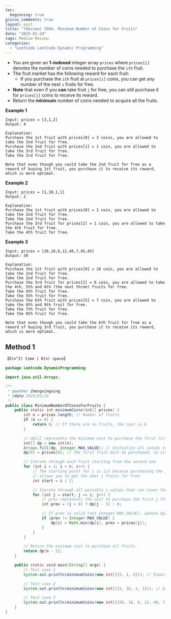 ```yaml
---
toc:
  beginning: true
giscus_comments: true
layout: post
title: "(Review) 2944. Minimum Number of Coins for Fruits"
date: "2025-01-24"
tags: Medium Review
categories:
  - "LeetCode LeetCode Dynamic Programming"
---
```



- You are given an **1-indexed** integer array `prices` where `prices[i]` denotes the number of coins needed to purchase the `ith` fruit.
- The fruit market has the following reward for each fruit:
  - If you purchase the `ith` fruit at `prices[i]` coins, you can get any number of the next `i` fruits for free.
- **Note** that even if you **can** take fruit `j` for free, you can still purchase it for `prices[j]` coins to receive its reward.
- Return the **minimum** number of coins needed to acquire all the fruits.

**Example 1**

```
Input: prices = [3,1,2]
Output: 4

Explanation:
Purchase the 1st fruit with prices[0] = 3 coins, you are allowed to take the 2nd fruit for free.
Purchase the 2nd fruit with prices[1] = 1 coin, you are allowed to take the 3rd fruit for free.
Take the 3rd fruit for free.

Note that even though you could take the 2nd fruit for free as a reward of buying 1st fruit, you purchase it to receive its reward, which is more optimal.
```

**Example 2**

```
Input: prices = [1,10,1,1]
Output: 2

Explanation:
Purchase the 1st fruit with prices[0] = 1 coin, you are allowed to take the 2nd fruit for free.
Take the 2nd fruit for free.
Purchase the 3rd fruit for prices[2] = 1 coin, you are allowed to take the 4th fruit for free.
Take the 4th fruit for free.
```

**Example 3**

```
Input: prices = [26,18,6,12,49,7,45,45]
Output: 39

Explanation:
Purchase the 1st fruit with prices[0] = 26 coin, you are allowed to take the 2nd fruit for free.
Take the 2nd fruit for free.
Purchase the 3rd fruit for prices[2] = 6 coin, you are allowed to take the 4th, 5th and 6th (the next three) fruits for free.
Take the 4th fruit for free.
Take the 5th fruit for free.
Purchase the 6th fruit with prices[5] = 7 coin, you are allowed to take the 8th and 9th fruit for free.
Take the 7th fruit for free.
Take the 8th fruit for free.

Note that even though you could take the 6th fruit for free as a reward of buying 3rd fruit, you purchase it to receive its reward, which is more optimal.
```

## Method 1

```tex
【O(n^2) time | O(n) space】
```

```java
package Leetcode.DynamicProgramming;

import java.util.Arrays;

/**
 * @author zhengxingxing
 * @date 2025/01/24
 */
public class MinimumNumberOfCoinsForFruits {
    public static int minimumCoins(int[] prices) {
        int n = prices.length; // Number of fruits
        if (n == 0) {
            return 0; // If there are no fruits, the cost is 0
        }

        // dp[i] represents the minimum cost to purchase the first (i+1) fruits
        int[] dp = new int[n];
        Arrays.fill(dp, Integer.MAX_VALUE); // Initialize all values to a large number
        dp[0] = prices[0]; // The first fruit must be purchased, so its cost is prices[0]

        // Iterate through each fruit starting from the second one
        for (int i = 1; i < n; i++) {
            // The starting point for j is i/2 because purchasing the j-th fruit
            // allows you to get the next j fruits for free
            int start = i / 2;

            // Iterate through all possible j values that can cover the i-th fruit
            for (int j = start; j <= i; j++) {
                // prev represents the cost to purchase the first j fruits
                int prev = (j > 0) ? dp[j - 1] : 0;

                // If prev is valid (not Integer.MAX_VALUE), update dp[i]
                if (prev != Integer.MAX_VALUE) {
                    dp[i] = Math.min(dp[i], prev + prices[j]);
                }
            }
        }

        // Return the minimum cost to purchase all fruits
        return dp[n - 1];
    }

    public static void main(String[] args) {
        // Test case 1
        System.out.println(minimumCoins(new int[]{3, 1, 2})); // Expected output: 4

        // Test case 2
        System.out.println(minimumCoins(new int[]{1, 10, 1, 1})); // Expected output: 2

        // Test case 3
        System.out.println(minimumCoins(new int[]{26, 18, 6, 12, 49, 7, 45, 45})); // Expected output: 39
    }
}

```





